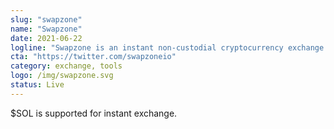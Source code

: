 ```yaml
---
slug: "swapzone"
name: "Swapzone"
date: 2021-06-22
logline: "Swapzone is an instant non-custodial cryptocurrency exchange aggregator."
cta: "https://twitter.com/swapzoneio"
category: exchange, tools
logo: /img/swapzone.svg
status: Live
---
```


$SOL is supported for instant exchange.